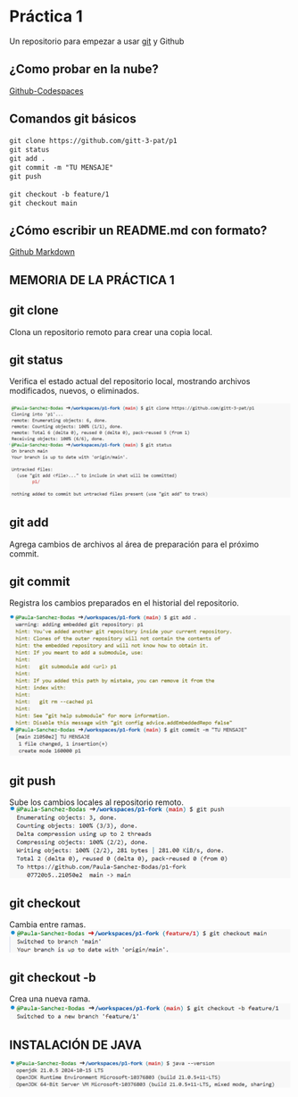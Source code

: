 # Práctica 1

Un repositorio para empezar a usar [git](https://git-scm.com/) y Github

## ¿Como probar en la nube?

[Github-Codespaces](https://github.com/features/codespaces)

## Comandos git básicos

```
git clone https://github.com/gitt-3-pat/p1
git status
git add .
git commit -m "TU MENSAJE"
git push

git checkout -b feature/1
git checkout main
```

## ¿Cómo escribir un README.md con formato?

[Github Markdown](https://docs.github.com/es/get-started/writing-on-github/getting-started-with-writing-and-formatting-on-github/basic-writing-and-formatting-syntax)

## MEMORIA DE LA PRÁCTICA 1 

## git clone
Clona un repositorio remoto para crear una copia local.
## git status
Verifica el estado actual del repositorio local, mostrando archivos modificados, nuevos, o eliminados.

![git glone y git status](images/gitcloneygitstatus.png)

## git add
Agrega cambios de archivos al área de preparación para el próximo commit.
## git commit
Registra los cambios preparados en el historial del repositorio.

![git add y git commit](images/gitaddygitcommit.png)

## git push
Sube los cambios locales al repositorio remoto.
![git push](images/gitpush.png)

## git checkout
Cambia entre ramas. 
![git checkout](images/gitcheckout.png)
## git checkout -b
Crea una nueva rama. 
![git checkout -b](images/gitcheckout-b.png)

## INSTALACIÓN DE JAVA
![java](images/java.png)



